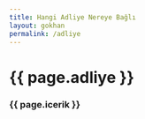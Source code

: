 ```yaml
---
title: Hangi Adliye Nereye Bağlı
layout: gokhan
permalink: /adliye
---
```


<div class="card-header">
    <h3 class="card-title"></h3>
</div>
<div class="card-body" id="adliyeid">
    <div class="col-md-8 offset-md-2 offset-md-right">
            <h1 id="adliye" name="adliye"> {{ page.adliye }}</h1> 
            <h3 class="text-justify" id="icerik">{{ page.icerik }}</h3>               
    </div>
              
</div>

        
